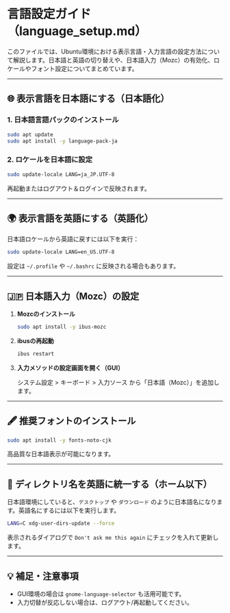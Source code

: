 # 言語設定ガイド（language_setup.md）

このファイルでは、Ubuntu環境における表示言語・入力言語の設定方法について解説します。日本語と英語の切り替えや、日本語入力（Mozc）の有効化、ロケールやフォント設定についてまとめています。

---

## 🌐 表示言語を日本語にする（日本語化）

### 1. 日本語言語パックのインストール

```bash
sudo apt update
sudo apt install -y language-pack-ja
```

### 2. ロケールを日本語に設定

```bash
sudo update-locale LANG=ja_JP.UTF-8
```

再起動またはログアウト＆ログインで反映されます。

---

## 🌍 表示言語を英語にする（英語化）

日本語ロケールから英語に戻すには以下を実行：

```bash
sudo update-locale LANG=en_US.UTF-8
```

設定は `~/.profile` や `~/.bashrc` に反映される場合もあります。

---

## 🇯🇵 日本語入力（Mozc）の設定

1. **Mozcのインストール**

    ```bash
    sudo apt install -y ibus-mozc
    ```

2. **ibusの再起動**

    ```bash
    ibus restart
    ```

3. **入力メソッドの設定画面を開く（GUI）**

    システム設定 > キーボード > 入力ソース
    から「日本語（Mozc）」を追加します。

---

## 🖋 推奨フォントのインストール

```bash
sudo apt install -y fonts-noto-cjk
```

高品質な日本語表示が可能になります。

---

## 📁 ディレクトリ名を英語に統一する（ホーム以下）

日本語環境にしていると、`デスクトップ` や `ダウンロード` のように日本語名になります。英語名にするには以下を実行します。

```bash
LANG=C xdg-user-dirs-update --force
```

表示されるダイアログで `Don't ask me this again` にチェックを入れて更新します。

---

## 💡 補足・注意事項

- GUI環境の場合は `gnome-language-selector` も活用可能です。
- 入力切替が反応しない場合は、ログアウト/再起動してください。
